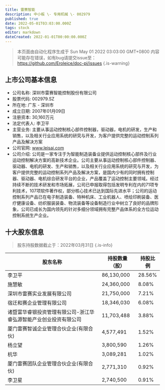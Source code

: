 ```yaml
---
title: 雷赛智能
description: 中小板 \- 专用机械 \- 002979
published: true
date: 2022-05-01T03:03:00.000Z
tags: stock
editor: markdown
dateCreated: 2022-01-01T00:00:00.000Z
---
```


> 本页面由自动化程序生成于 Sun May 01 2022 03:03:00 GMT+0800
> 内容可能存在错误，如有bug请提交issue至：https://github.com/Eroleice/doc-pi/issues
{.is-warning}

## 上市公司基本信息
- 公司名称: 深圳市雷赛智能控制股份有限公司
- 股票代码: 002979.SZ
- 所在地: 广东 - 深圳市
- 成立日期: 2007年01月09日
- 注册资本: 30,160万元
- 法定代表人: 李卫平
- 主营业务: 主要从事运动控制核心部件控制器，驱动器，电机的研发，生产和销售，以及相关行业应用系统的研究与开发，为客户提供完整的运动控制系列产品及解决方案
- 公司官网: www.leisai.com
- 公司介绍: 公司是一家专注于为智能制造装备业提供运动控制核心部件及行业运动控制解决方案的高新技术企业。公司主要从事运动控制核心部件控制器、驱动器、电机的研发、生产和销售，以及相关行业应用系统的研究与开发，为客户提供完整的运动控制系列产品及解决方案，是国内少有的同时拥有控制器、驱动器、电机综合研发平台的企业，产品覆盖了运动控制主要领域。经过持续不断的技术研发和市场拓展，公司已申报取得包括发明专利在内的71项专利技术，107项软件著作权，部分核心技术已达到国际先进水平；公司的运动控制系列产品已在电子制造装备、特种机床、工业机器人、喷绘印刷装备、医疗健康设备、纺织服装装备、物流装备等设备制造行业中树立了良好的品牌形象，公司已成长为国内领先的针对多细分领域拥有完整产品体系的全方位运动控制系统生产企业。


## 十大股东信息
> 股东持股数据截止于：2022年03月31日
{.is-info}

| 股东名称 | 持股数量（股） | 持股比例 |
| --- | --- | --- |
| 李卫平 | 86,130,000 | 28.56% |
| 施慧敏 | 24,360,000 | 8.08% |
| 深圳市雷赛实业发展有限公司 | 21,750,000 | 7.21% |
| 宿迁和赛企业管理有限公司 | 18,346,030 | 6.08% |
| 诸暨富华睿银投资管理有限公司-浙江华睿弘源智能产业创业投资有限公司 | 11,703,488 | 3.88% |
| 厦门雷赛智诚企业管理合伙企业(有限合伙) | 4,577,491 | 1.52% |
| 杨立望 | 3,800,590 | 1.26% |
| 杭华 | 3,089,281 | 1.02% |
| 厦门雷赛团队企业管理合伙企业(有限合伙) | 2,771,310 | 0.92% |
| 李卫星 | 2,740,500 | 0.91% |




